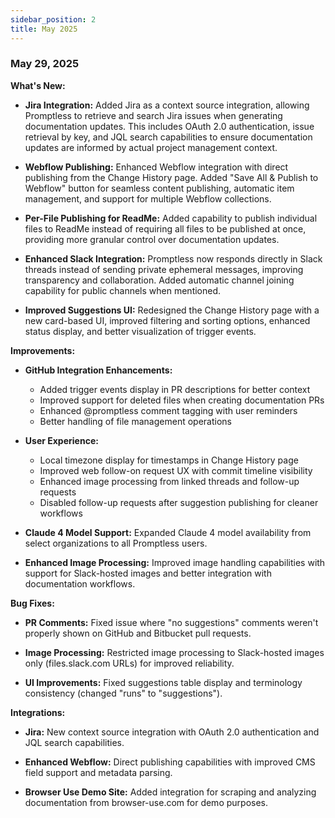 ```yaml
---
sidebar_position: 2
title: May 2025
---
```


### May 29, 2025

**What's New:**

* **Jira Integration:** Added Jira as a context source integration, allowing Promptless to retrieve and search Jira issues when generating documentation updates. This includes OAuth 2.0 authentication, issue retrieval by key, and JQL search capabilities to ensure documentation updates are informed by actual project management context.

* **Webflow Publishing:** Enhanced Webflow integration with direct publishing from the Change History page. Added "Save All & Publish to Webflow" button for seamless content publishing, automatic item management, and support for multiple Webflow collections.

* **Per-File Publishing for ReadMe:** Added capability to publish individual files to ReadMe instead of requiring all files to be published at once, providing more granular control over documentation updates.

* **Enhanced Slack Integration:** Promptless now responds directly in Slack threads instead of sending private ephemeral messages, improving transparency and collaboration. Added automatic channel joining capability for public channels when mentioned.

* **Improved Suggestions UI:** Redesigned the Change History page with a new card-based UI, improved filtering and sorting options, enhanced status display, and better visualization of trigger events.

**Improvements:**

* **GitHub Integration Enhancements:**
  - Added trigger events display in PR descriptions for better context
  - Improved support for deleted files when creating documentation PRs
  - Enhanced @promptless comment tagging with user reminders
  - Better handling of file management operations

* **User Experience:**
  - Local timezone display for timestamps in Change History page
  - Improved web follow-on request UX with commit timeline visibility
  - Enhanced image processing from linked threads and follow-up requests
  - Disabled follow-up requests after suggestion publishing for cleaner workflows

* **Claude 4 Model Support:** Expanded Claude 4 model availability from select organizations to all Promptless users.

* **Enhanced Image Processing:** Improved image handling capabilities with support for Slack-hosted images and better integration with documentation workflows.

**Bug Fixes:**

* **PR Comments:** Fixed issue where "no suggestions" comments weren't properly shown on GitHub and Bitbucket pull requests.

* **Image Processing:** Restricted image processing to Slack-hosted images only (files.slack.com URLs) for improved reliability.

* **UI Improvements:** Fixed suggestions table display and terminology consistency (changed "runs" to "suggestions").

**Integrations:**

* **Jira:** New context source integration with OAuth 2.0 authentication and JQL search capabilities.

* **Enhanced Webflow:** Direct publishing capabilities with improved CMS field support and metadata parsing.

* **Browser Use Demo Site:** Added integration for scraping and analyzing documentation from browser-use.com for demo purposes.